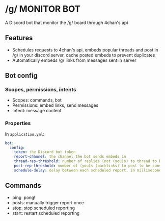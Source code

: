 # /g/ MONITOR BOT

A Discord bot that monitor the /g/ board through 4chan's api

## Features

* Schedules requests to 4chan's api, embeds popular threads and post in /g/ in
  your discord server, cache posted embeds to prevent duplicates
* Automatically embeds /g/ links from messages sent in server

## Bot config

### Scopes, permissions, intents

* Scopes: commands, bot
* Permissions: embed links, send messages
* Intent: message content

### Properties

In `application.yml`:

```yaml
bot:
  config:
    token: the Discord bot token
    report-channel: the channel the bot sends embeds in
    thread-rep-threshold: number of replies (not (you)s) to thread to be considered popular
    post-rep-threshold: number of (you)s (backlinks) to post to be considered popular
    schedule-delay: delay between each scheduled report, in milliseconds
```

## Commands

* ping: pong!
* posts: manually trigger report once
* stop: stop scheduled reporting
* start: restart scheduled reporting